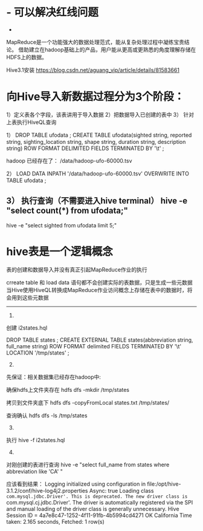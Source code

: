 
# - 可以解决红线问题
-

MapReduce是一个功能强大的数据处理范式，能从复杂处理过程中凝练宝贵结论。
借助建立在hadoop基础上的产品，用户能从更高或更熟悉的角度理解存储在HDFS上的数据。


Hive3.1安装
https://blog.csdn.net/aguang_vip/article/details/81583661


# 向Hive导入新数据过程分为3个阶段：
1）定义表各个字段，该表讲用于导入数据
2）把数据导入已创建的表中
3） 针对上表执行HiveQL查询


1）
DROP TABLE ufodata ;
CREATE TABLE ufodata(sighted string, reported string, sighting_location string,
shape string, duration string, description string)
ROW FORMAT DELIMITED
FIELDS TERMINATED BY '\t' ;


hadoop 已经存在了：
/data/hadoop-ufo-60000.tsv

2）
LOAD DATA INPATH '/data/hadoop-ufo-60000.tsv' OVERWRITE INTO TABLE ufodata ;

3）
执行查询（不需要进入hive terminal）
hive -e "select count(*) from ufodata;"
-
hive -e "select sighted from ufodata limit 5;"


# hive表是一个逻辑概念
表的创建和数据导入并没有真正引起MapReduce作业的执行

crreate table 和 load data 语句都不会创建实际的表数据，只是生成一些元数据
当Hive使用HiveQL转换成MapReduce作业访问概念上存储在表中的数据时，将会用到这些元数据

------------------------------------------------------------------------------



1)
创建 i2states.hql

DROP TABLE states ;
CREATE EXTERNAL TABLE states(abbreviation string, full_name string)
ROW FORMAT delimited
FIELDS TERMINATED BY '\t'
LOCATION '/tmp/states' ;

2)
先保证：相关数据集已经存在hadoop中:

确保hdfs上文件夹存在
hdfs dfs -mkdir /tmp/states

拷贝到文件夹底下
hdfs dfs -copyFromLocal states.txt /tmp/states/

查询确认
hdfs dfs -ls /tmp/states

3)
执行
hive -f i2states.hql

4)
对刚创建的表进行查询
hive -e "select full_name from states where abbreviation like 'CA' "

应该看到结果：
Logging initialized using configuration in file:/opt/hive-3.1.2/conf/hive-log4j2.properties Async: true
Loading class `com.mysql.jdbc.Driver'. This is deprecated. The new driver class is `com.mysql.cj.jdbc.Driver'. The driver is automatically registered via the SPI and manual loading of the driver class is generally unnecessary.
Hive Session ID = 4a7e8c47-1252-4f11-91fb-4b5994cd4271
OK
California
Time taken: 2.165 seconds, Fetched: 1 row(s)





